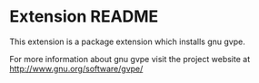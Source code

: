 # Extension README

This extension is a package extension which installs gnu gvpe.

For more information about gnu gvpe visit the project website at
http://www.gnu.org/software/gvpe/

